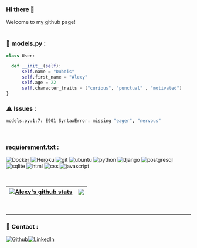 ### Hi there 👋

<p>Welcome to my github page! </br> 
<br>

<h3>🧰 models.py :</h3>

```python
class User:

  def __init__(self):
      self.name = "Dubois"
      self.first_name = "Alexy"
      self.age = 22
      self.character_traits = ["curious", "punctual" , "motivated"]
}
```

<h3>⚠️ Issues :</h3>

```bash
models.py:1:7: E901 SyntaxError: missing "eager", "nervous"
```
<br>
<h3>requierement.txt :</h3>

<p>
  <img alt="Docker" src="https://img.shields.io/badge/-Docker-46a2f1?style=flat-square&logo=docker&logoColor=white" />
  <img alt="Heroku" src="https://img.shields.io/badge/-Heroku-430098?style=flat-square&logo=heroku&logoColor=white" />
  <img alt="git" src="https://img.shields.io/badge/-Git-F05032?style=flat-square&logo=git&logoColor=white" />
  <img alt="ubuntu" src="https://img.shields.io/badge/Ubuntu-E95420?style=flat-square&logo=ubuntu&logoColor=white" />
  <img alt="python" src="https://img.shields.io/badge/Python-3776AB?style=flat-square&logo=python&logoColor=white" />
  <img alt="django" src="https://img.shields.io/badge/Django-092E20?style=flat-square&logo=django&logoColor=white" />
  <img alt="postgresql" src="https://img.shields.io/badge/PostgreSQL-316192?style=flat-square&logo=postgresql&logoColor=white" />
  <img alt="sqlite" src="https://img.shields.io/badge/SQLite-07405E?style=flat-square&logo=sqlite&logoColor=white" />
  <img alt="html" src="https://img.shields.io/badge/HTML-239120?style=flat-square&logo=html5&logoColor=white" />
  <img alt="css" src="https://img.shields.io/badge/CSS-239120?&style=flat-square&logo=css3&logoColor=white" />
  <img alt="javascript" src="https://img.shields.io/badge/JavaScript-323330?style=flat-square&logo=javascript&logoColor=F7DF1E" />
</p>
<br>

| <a href="https://github.com/anuraghazra/github-readme-stats"><img align="center" src="https://github-readme-stats.vercel.app/api?username=ale12d&show_icons=true&hide=stars,prs,contribs&include_all_commits=true&theme=buefy&hide_border=true" alt="Alexy's github stats" /></a> | <a href="https://github.com/anuraghazra/github-readme-stats"><img align="center" src="https://github-readme-stats.vercel.app/api/top-langs/?username=ale12d&layout=compact&theme=buefy&hide_border=true" /></a> |
| ------------- | ------------- |
<br>
<hr>
<h3>🤝 Contact :</h3>
<p><a href="https://github.com/ale12d" target="_blank"><img alt="Github" src="https://img.shields.io/badge/GitHub-%2312100E.svg?&style=for-the-badge&logo=Github&logoColor=white" /></a><a href="https://www.linkedin.com/in/alexydubois/" target="_blank"><img alt="LinkedIn" src="https://img.shields.io/badge/linkedin-%230077B5.svg?&style=for-the-badge&logo=linkedin&logoColor=white" /></a></a>
</p>
